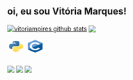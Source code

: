 ## oi, eu sou Vitória Marques!

<div>
  <a href="https://github.com/vitoriampires"></a>
  <a href="https://github.com/anuraghazra/github-readme-stats"><img align="center" src="https://github-readme-stats.vercel.app/api?username=vitoriampires&show_icons=true&include_all_commits=true&theme=codeSTACKr&hide_border=true" alt="vitoriampires github stats" /></a>
  <a href="https://github.com/anuraghazra/github-readme-stats"><img align="center" src="https://github-readme-stats.vercel.app/api/top-langs/?username=vitoriampires&layout=compact&theme=codeSTACKr&hide_border=true" /></a>
  
</div>
    
<div style="display: inline_block"><br>
  <img align="center" alt="Vitoria-Python" height="30" width="40" src="https://raw.githubusercontent.com/devicons/devicon/master/icons/python/python-original.svg">
  <img align="center" alt="Vitoria-C" height="30" width="40" src="https://raw.githubusercontent.com/devicons/devicon/master/icons/c/c-original.svg">
  <!--<img align="center" alt="Vitoria-C++" height="30" width="40" src="https://raw.githubusercontent.com/devicons/devicon/master/icons/csharp/cpp.svg">-->
</div>

##
    
<div> 
  <a href="https://instagram.com/_vitoriampires" target="_blank"><img src="https://img.shields.io/badge/-Instagram-%23E4405F?style=for-the-badge&logo=instagram&logoColor=white" target="_blank"></a>
  <a href = "mailto:vitoriaampires@gmail.com" target="_blank"><img src="https://img.shields.io/badge/-Gmail-%23333?style=for-the-badge&logo=gmail&logoColor=white" target="_blank"></a>
  <a href="https://www.linkedin.com/in/vitoriamarquespires/ target="_blank"><img src="https://img.shields.io/badge/-LinkedIn-%230077B5?style=for-the-badge&logo=linkedin&logoColor=white" target="_blank"></a> 
